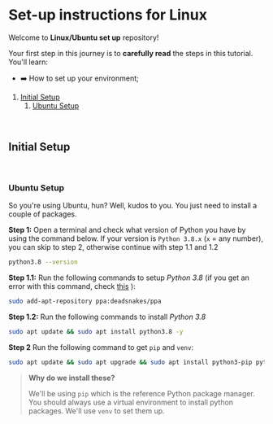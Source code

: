 # Set-up instructions for Linux

Welcome to **Linux/Ubuntu set up** repository!

Your first step in this journey is to **carefully read** the steps in this tutorial. You'll learn:

- :arrow_right: How to set up your environment;

1. [Initial Setup](#initial-setup)
    1. [Ubuntu Setup](#Ubuntu-Setup)

<br>

## Initial Setup

<br>

### Ubuntu Setup

So you're using Ubuntu, hun? Well, kudos to you. You just need to install a couple of packages.


**Step 1:** Open a terminal and check what version of Python you have by using the command below. If your version is `Python 3.8.x` (`x` = any number), you can skip to step 2, otherwise continue with step 1.1 and 1.2

```bash
python3.8 --version
```

**Step 1.1:** Run the following commands to setup _Python 3.8_ (if you get an error with this command, check [this](#6-When-setting-up-python-3.7-i-get-an-error)
):

```bash
sudo add-apt-repository ppa:deadsnakes/ppa
```

**Step 1.2:** Run the following commands to install _Python 3.8_

```bash
sudo apt update && sudo apt install python3.8 -y
```

**Step 2** Run the following command to get `pip` and `venv`:
```bash
sudo apt update && sudo apt upgrade && sudo apt install python3-pip python3.8-venv -y
```

>**Why do we install these?**
>
> We'll be using `pip` which is the reference Python package manager. You should always use a virtual environment to install python packages. We'll use `venv` to set them up.

<br>